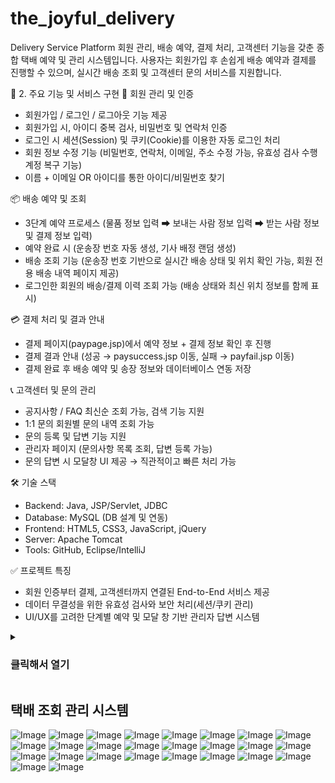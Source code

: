 # the_joyful_delivery

 Delivery Service Platform
회원 관리, 배송 예약, 결제 처리, 고객센터 기능을 갖춘 종합 택배 예약 및 관리 시스템입니다.
사용자는 회원가입 후 손쉽게 배송 예약과 결제를 진행할 수 있으며, 실시간 배송 조회 및 고객센터 문의 서비스를 지원합니다.

📌 2. 주요 기능 및 서비스 구현
🔑 회원 관리 및 인증
- 회원가입 / 로그인 / 로그아웃 기능 제공
- 회원가입 시, 아이디 중복 검사, 비밀번호 및 연락처 인증
- 로그인 시 세션(Session) 및 쿠키(Cookie)를 이용한 자동 로그인 처리
- 회원 정보 수정 기능 (비밀번호, 연락처, 이메일, 주소 수정 가능, 유효성 검사 수행 계정 복구 기능)
- 이름 + 이메일 OR 아이디를 통한 아이디/비밀번호 찾기

📦 배송 예약 및 조회
- 3단계 예약 프로세스 (물품 정보 입력 ➡ 보내는 사람 정보 입력 ➡ 받는 사람 정보 및 결제 정보 입력)
- 예약 완료 시 (운송장 번호 자동 생성, 기사 배정 랜덤 생성)
- 배송 조회 기능 (운송장 번호 기반으로 실시간 배송 상태 및 위치 확인 가능, 회원 전용 배송 내역 페이지 제공)
- 로그인한 회원의 배송/결제 이력 조회 가능 (배송 상태와 최신 위치 정보를 함께 표시)

💳 결제 처리 및 결과 안내
- 결제 페이지(paypage.jsp)에서 예약 정보 + 결제 정보 확인 후 진행
- 결제 결과 안내 (성공 → paysuccess.jsp 이동, 실패 → payfail.jsp 이동)
- 결제 완료 후 배송 예약 및 송장 정보와 데이터베이스 연동 저장

📞 고객센터 및 문의 관리
- 공지사항 / FAQ 최신순 조회 가능, 검색 기능 지원
- 1:1 문의 회원별 문의 내역 조회 가능
- 문의 등록 및 답변 기능 지원
- 관리자 페이지 (문의사항 목록 조회, 답변 등록 가능)
- 문의 답변 시 모달창 UI 제공 → 직관적이고 빠른 처리 가능

🛠️ 기술 스택
- Backend: Java, JSP/Servlet, JDBC
- Database: MySQL (DB 설계 및 연동)
- Frontend: HTML5, CSS3, JavaScript, jQuery
- Server: Apache Tomcat
- Tools: GitHub, Eclipse/IntelliJ

✅ 프로젝트 특징
- 회원 인증부터 결제, 고객센터까지 연결된 End-to-End 서비스 제공
- 데이터 무결성을 위한 유효성 검사와 보안 처리(세션/쿠키 관리)
- UI/UX를 고려한 단계별 예약 및 모달 창 기반 관리자 답변 시스템


<details>
  <summary><h3>클릭해서 열기</h3></summary>
 
  ![Image](https://github.com/user-attachments/assets/161c940e-949d-47d6-ac64-f321a4cc543f)
</details>

## 택배 조회 관리 시스템 
![Image](https://github.com/user-attachments/assets/eba0cf71-a297-4370-b885-8408d371c7c3)
![Image](https://github.com/user-attachments/assets/3acfc971-6ef5-4fc6-9ac7-095373b23b58)
![Image](https://github.com/user-attachments/assets/c36cb228-7805-4dbc-9921-9c6f25d58b1b)
![Image](https://github.com/user-attachments/assets/f5882a22-996e-4ee7-86e5-cf349ca3a543)
![Image](https://github.com/user-attachments/assets/f222ba97-f429-4eb6-acab-ebe53ebbecb7)
![Image](https://github.com/user-attachments/assets/1ce04970-92aa-4be8-bc7e-0d3e75c40ee1)
![Image](https://github.com/user-attachments/assets/b30b9b88-4ca8-4e28-9aaa-9601075ccd3b)
![Image](https://github.com/user-attachments/assets/ac56ce7b-122c-4bc9-bd0f-572e77c554e3)
![Image](https://github.com/user-attachments/assets/967e9854-e6cc-49c4-a840-c61d692b26f6)
![Image](https://github.com/user-attachments/assets/7c66937f-da19-4a1c-a40e-243d727d211b)
![Image](https://github.com/user-attachments/assets/64391d8b-d28d-46a0-8986-ca044bf5f84e)
![Image](https://github.com/user-attachments/assets/a7c3a7a5-eef0-497e-96ac-096584d1b405)
![Image](https://github.com/user-attachments/assets/06b1cf34-5a6d-4b58-9af8-a38e84a1fb27)
![Image](https://github.com/user-attachments/assets/540b883d-b1fa-4e36-88e6-2d1b729dfd22)
![Image](https://github.com/user-attachments/assets/2af8dfbc-3910-464a-8251-8ef4b4ab3474)
![Image](https://github.com/user-attachments/assets/4c7c5ab5-fbb4-4bc6-9a03-68713ee02ef9)
![Image](https://github.com/user-attachments/assets/1a907852-c312-401e-bc9a-de6c48cf457f)
![Image](https://github.com/user-attachments/assets/d121884e-bda8-47b1-8c86-95fdf0f8f8c2)
![Image](https://github.com/user-attachments/assets/2cb9b691-c7b2-4684-a0f6-0cbba88d7111)
![Image](https://github.com/user-attachments/assets/5d275c9d-e5be-4b1f-ac62-3dd78b961344)
![Image](https://github.com/user-attachments/assets/bedd8f38-8bac-4965-be30-06814292ee44)
![Image](https://github.com/user-attachments/assets/5f4cd3df-cc63-48c8-b5d5-a2dc3562c093)
![Image](https://github.com/user-attachments/assets/161c940e-949d-47d6-ac64-f321a4cc543f)
![Image](https://github.com/user-attachments/assets/bc0ebd01-005a-42c4-a56e-bb2ed81bd023)
![Image](https://github.com/user-attachments/assets/e6344c87-5999-47b3-8eee-6660240af795)
![Image](https://github.com/user-attachments/assets/dede77a9-90fd-4f46-8db8-757aaf703b3d)
